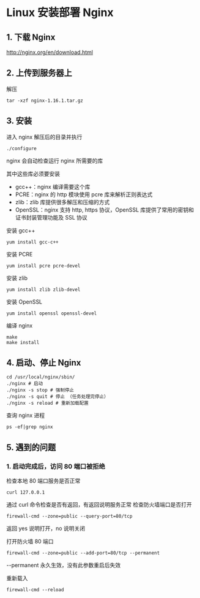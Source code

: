 # Linux 安装部署 Nginx

## 1. 下载 Nginx

http://nginx.org/en/download.html

## 2. 上传到服务器上

解压
```shell
tar -xzf nginx-1.16.1.tar.gz
```

## 3. 安装

进入 nginx 解压后的目录并执行

```shell
./configure
```

nginx 会自动检查运行 nginx 所需要的库

其中这些库必须要安装
- gcc++：nginx 编译需要这个库
- PCRE：nginx 的 http 模块使用 pcre 库来解析正则表达式
- zlib：zlib 库提供很多解压和压缩的方式
- OpenSSL：nginx 支持 http, https 协议，OpenSSL 库提供了常用的密钥和证书封装管理功能及 SSL 协议

安装 gcc++

```shell
yum install gcc-c++
```

安装 PCRE

```shell
yum install pcre pcre-devel
```

安装 zlib

```shell
yum install zlib zlib-devel
```

安装 OpenSSL

```shell
yum install openssl openssl-devel
```

编译 nginx

```shell
make
make install
```

## 4. 启动、停止 Nginx

```shell
cd /usr/local/nginx/sbin/
./nginx # 启动
./nginx -s stop # 强制停止
./nginx -s quit # 停止 （任务处理完停止）
./nginx -s reload # 重新加载配置
```

查询 nginx 进程

```shell
ps -ef|grep nginx
```

## 5. 遇到的问题

### 1. 启动完成后，访问 80 端口被拒绝

检查本地 80 端口服务是否正常

```shell
curl 127.0.0.1
```

通过 curl 命令检查是否有返回，有返回说明服务正常
检查防火墙端口是否打开

```shell
firewall-cmd --zone=public --query-port=80/tcp
```

返回 yes 说明打开，no 说明关闭

打开防火墙 80 端口

```shell
firewall-cmd --zone=public --add-port=80/tcp --permanent
```

--permanent 永久生效，没有此参数重启后失效

重新载入

```shell
firewall-cmd --reload
```
